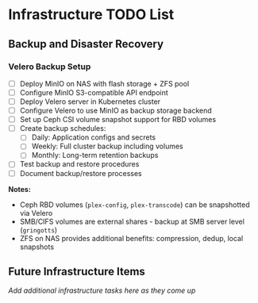 # Infrastructure TODO List

## Backup and Disaster Recovery

### Velero Backup Setup
- [ ] Deploy MinIO on NAS with flash storage + ZFS pool
- [ ] Configure MinIO S3-compatible API endpoint
- [ ] Deploy Velero server in Kubernetes cluster
- [ ] Configure Velero to use MinIO as backup storage backend
- [ ] Set up Ceph CSI volume snapshot support for RBD volumes
- [ ] Create backup schedules:
  - [ ] Daily: Application configs and secrets
  - [ ] Weekly: Full cluster backup including volumes
  - [ ] Monthly: Long-term retention backups
- [ ] Test backup and restore procedures
- [ ] Document backup/restore processes

**Notes:**
- Ceph RBD volumes (`plex-config`, `plex-transcode`) can be snapshotted via Velero
- SMB/CIFS volumes are external shares - backup at SMB server level (`gringotts`)
- ZFS on NAS provides additional benefits: compression, dedup, local snapshots

## Future Infrastructure Items

*Add additional infrastructure tasks here as they come up*